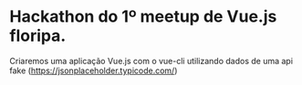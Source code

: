 # Hackathon do 1º meetup de Vue.js floripa.

Criaremos uma aplicação Vue.js com o vue-cli utilizando dados de uma api fake (https://jsonplaceholder.typicode.com/)
